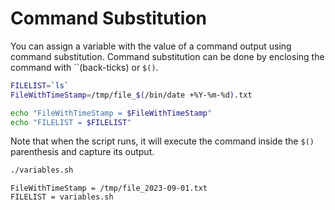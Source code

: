 # Command Substitution

You can assign a variable with the value of a command output using command substitution. Command substitution can be done by enclosing the command with \`\`(back-ticks) or `$()`.

```bash
FILELIST=`ls`
FileWithTimeStamp=/tmp/file_$(/bin/date +%Y-%m-%d).txt

echo "FileWithTimeStamp = $FileWithTimeStamp"
echo "FILELIST = $FILELIST"
```

Note that when the script runs, it will execute the command inside the `$()` parenthesis and capture its output.

```bash
./variables.sh
```

```text
FileWithTimeStamp = /tmp/file_2023-09-01.txt
FILELIST = variables.sh
```
